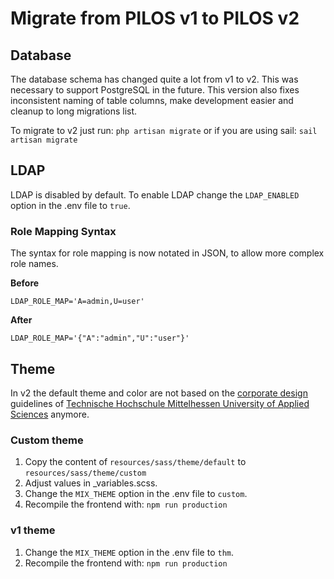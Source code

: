 # Migrate from PILOS v1 to PILOS v2

## Database
The database schema has changed quite a lot from v1 to v2.
This was necessary to support PostgreSQL in the future.
This version also fixes inconsistent naming of table columns, make development easier and cleanup to long migrations list.

To migrate to v2 just run: `php artisan migrate` or if you are using sail: `sail artisan migrate`


## LDAP
LDAP is disabled by default. To enable LDAP change the `LDAP_ENABLED` option in the .env file to `true`.

### Role Mapping Syntax
The syntax for role mapping is now notated in JSON, to allow more complex role names.

**Before**

`LDAP_ROLE_MAP='A=admin,U=user'`

**After**

`LDAP_ROLE_MAP='{"A":"admin","U":"user"}'`

## Theme
In v2 the default theme and color are not based on the [corporate design](https://www.thm.de/thmweb/) guidelines of [Technische Hochschule Mittelhessen University of Applied Sciences](https://thm.de) anymore.

### Custom theme
1. Copy the content of `resources/sass/theme/default` to `resources/sass/theme/custom`
2. Adjust values in _variables.scss.
3. Change the `MIX_THEME` option in the .env file to `custom`.
4. Recompile the frontend with: `npm run production`

### v1 theme
1. Change the `MIX_THEME` option in the .env file to `thm`.
2. Recompile the frontend with: `npm run production`


